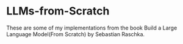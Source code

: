 # LLMs-from-Scratch
These are some of my implementations from the book Build a Large Language Model(From Scratch) by Sebastian Raschka.
